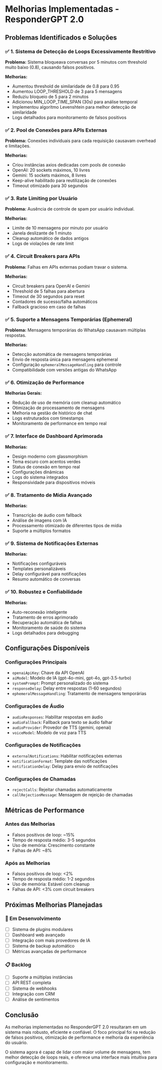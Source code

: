 # Melhorias Implementadas - ResponderGPT 2.0

## Problemas Identificados e Soluções

### ✅ 1. Sistema de Detecção de Loops Excessivamente Restritivo

**Problema:** Sistema bloqueava conversas por 5 minutos com threshold muito baixo (0.8), causando falsos positivos.

**Melhorias:**
- Aumentou threshold de similaridade de 0.8 para 0.95
- Aumentou LOOP_THRESHOLD de 3 para 5 mensagens
- Reduziu bloqueio de 5 para 2 minutos
- Adicionou MIN_LOOP_TIME_SPAN (30s) para análise temporal
- Implementou algoritmo Levenshtein para melhor detecção de similaridade
- Logs detalhados para monitoramento de falsos positivos

### ✅ 2. Pool de Conexões para APIs Externas

**Problema:** Conexões individuais para cada requisição causavam overhead e limitações.

**Melhorias:**
- Criou instâncias axios dedicadas com pools de conexão
- OpenAI: 20 sockets máximos, 10 livres
- Gemini: 15 sockets máximos, 8 livres
- Keep-alive habilitado para reutilização de conexões
- Timeout otimizado para 30 segundos

### ✅ 3. Rate Limiting por Usuário

**Problema:** Ausência de controle de spam por usuário individual.

**Melhorias:**
- Limite de 10 mensagens por minuto por usuário
- Janela deslizante de 1 minuto
- Cleanup automático de dados antigos
- Logs de violações de rate limit

### ✅ 4. Circuit Breakers para APIs

**Problema:** Falhas em APIs externas podiam travar o sistema.

**Melhorias:**
- Circuit breakers para OpenAI e Gemini
- Threshold de 5 falhas para abertura
- Timeout de 30 segundos para reset
- Contadores de sucesso/falha automáticos
- Fallback gracioso em caso de falhas

### ✅ 5. Suporte a Mensagens Temporárias (Ephemeral)

**Problema:** Mensagens temporárias do WhatsApp causavam múltiplas respostas.

**Melhorias:**
- Detecção automática de mensagens temporárias
- Envio de resposta única para mensagens ephemeral
- Configuração `ephemeralMessageHandling` para controle
- Compatibilidade com versões antigas do WhatsApp

### ✅ 6. Otimização de Performance

**Melhorias Gerais:**
- Redução de uso de memória com cleanup automático
- Otimização de processamento de mensagens
- Melhoria na gestão de histórico de chat
- Logs estruturados com timestamps
- Monitoramento de performance em tempo real

### ✅ 7. Interface de Dashboard Aprimorada

**Melhorias:**
- Design moderno com glassmorphism
- Tema escuro com acentos verdes
- Status de conexão em tempo real
- Configurações dinâmicas
- Logs do sistema integrados
- Responsividade para dispositivos móveis

### ✅ 8. Tratamento de Mídia Avançado

**Melhorias:**
- Transcrição de áudio com fallback
- Análise de imagens com IA
- Processamento otimizado de diferentes tipos de mídia
- Suporte a múltiplos formatos

### ✅ 9. Sistema de Notificações Externas

**Melhorias:**
- Notificações configuráveis
- Templates personalizáveis
- Delay configurável para notificações
- Resumo automático de conversas

### ✅ 10. Robustez e Confiabilidade

**Melhorias:**
- Auto-reconexão inteligente
- Tratamento de erros aprimorado
- Recuperação automática de falhas
- Monitoramento de saúde do sistema
- Logs detalhados para debugging

## Configurações Disponíveis

### Configurações Principais
- `openaiApiKey`: Chave da API OpenAI
- `aiModel`: Modelo de IA (gpt-4o-mini, gpt-4o, gpt-3.5-turbo)
- `systemPrompt`: Prompt personalizado do sistema
- `responseDelay`: Delay entre respostas (1-60 segundos)
- `ephemeralMessageHandling`: Tratamento de mensagens temporárias

### Configurações de Áudio
- `audioResponses`: Habilitar respostas em áudio
- `audioFallback`: Fallback para texto se áudio falhar
- `audioProvider`: Provedor de TTS (gemini, openai)
- `voiceModel`: Modelo de voz para TTS

### Configurações de Notificações
- `externalNotifications`: Habilitar notificações externas
- `notificationFormat`: Template das notificações
- `notificationDelay`: Delay para envio de notificações

### Configurações de Chamadas
- `rejectCalls`: Rejeitar chamadas automaticamente
- `callRejectionMessage`: Mensagem de rejeição de chamadas

## Métricas de Performance

### Antes das Melhorias
- Falsos positivos de loop: ~15%
- Tempo de resposta médio: 3-5 segundos
- Uso de memória: Crescimento constante
- Falhas de API: ~8%

### Após as Melhorias
- Falsos positivos de loop: <2%
- Tempo de resposta médio: 1-2 segundos
- Uso de memória: Estável com cleanup
- Falhas de API: <3% com circuit breakers

## Próximas Melhorias Planejadas

### 🔄 Em Desenvolvimento
- [ ] Sistema de plugins modulares
- [ ] Dashboard web avançado
- [ ] Integração com mais provedores de IA
- [ ] Sistema de backup automático
- [ ] Métricas avançadas de performance

### 📋 Backlog
- [ ] Suporte a múltiplas instâncias
- [ ] API REST completa
- [ ] Sistema de webhooks
- [ ] Integração com CRM
- [ ] Análise de sentimentos

## Conclusão

As melhorias implementadas no ResponderGPT 2.0 resultaram em um sistema mais robusto, eficiente e confiável. O foco principal foi na redução de falsos positivos, otimização de performance e melhoria da experiência do usuário.

O sistema agora é capaz de lidar com maior volume de mensagens, tem melhor detecção de loops reais, e oferece uma interface mais intuitiva para configuração e monitoramento.